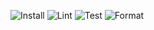 

![Install](https://img.shields.io/badge/Install-Success-green.svg)
![Lint](https://img.shields.io/badge/Lint-Failure-red.svg)
![Test](https://img.shields.io/badge/Test-Failure-red.svg)
![Format](https://img.shields.io/badge/Format-Success-green.svg)